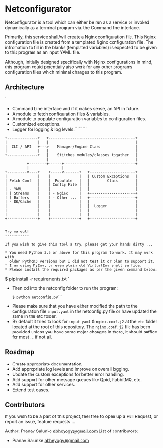 Netconfigurator
===============


Netconfigurator is a tool which can either be run as a service or invoked dynamically as a terminal program via. the Command line interface.

Primarily, this service shall/will create a Nginx configuration file. This Nginx configuration file is created from a templated Nginx configuration file. The infromation to fill in the blanks (templated variables) is expected to be given to this program as an input YAML file.

Although, initially designed specifically with Nginx configurations in mind, this program could potentially also work for any other programs configuration files which minimal changes to this program.


Architecture
------------
`
- Command Line interface and if it makes sense, an API in future.
- A module to fetch configuration files & variables.
- A module to populate configuration variables to configuration files.
- Customized exceptions.
- Logger for logging & log levels.`````````

```
+--------------+   +----------------------------------------+
|              |   |                                        |
|  CLI / API   +--->    Manager/Engine Class                |
|              |   |                                        |
+--------------+   |    Stitches modules/classes togather.  |
                   |                                        |
          +--------+------+---------------------------------+
          |               |
+---------v----+    +-----v-------+   +---------------------+
|              |    |             |   | Custom Exceptions   |
| Fetch Conf   |    |  Populate   |   |        Class        |
|              |    | Config File |   |                     |
| - YAML       |    |             |   |                     |
| | Streams    |    | - Nginx     |   +---------------------+
| | Buffers    |    | - Other ... |   +---------------------+
| - DB/Cache   |    |             |   |                     |
|              |    |             |   |  Logger             |
|              |    |             |   |                     |
|              |    |             |   |                     |
+--------------+    +-------------+   +---------------------+


Try me out!
-----------

If you wish to give this tool a try, please get your hands dirty ...

* You need Python 3.6 or above for this program to work. It may work with
  older Python3 versions but I did not test it or plan to support it.
* I am using PyEnv, or even plain old VirtualEnv shall suffice.
* Please install the required packages as per the given command below:
  ```
  $ pip install -r requirements.txt
`
* Then cd into the netconfig folder to run the program:
  ```
  $ python netconfig.py``

* Please make sure that you have either modified the path to the configuration
  file `input.yaml` in the netconfig.py file or have updated the same in the etc
  folder.
* By default it tries to look for `input.yaml` & `nginx.conf.j2` at the `etc` folder
  located at the root of this repository. The `nginx.conf.j2` file has been provided
  unless you have some major changes in there, it should suffice for most ...
  if not all.


Roadmap
-------

- Create appropriate documentation.
- Add appropriate log levels and improve on overall logging.
- Update the custom exceptions for better error handling.
- Add support for other message queues like Qpid, RabbitMQ, etc.
- Add support for other services.
- Extend test cases.


Contributors
------------

If you wish to be a part of this project, feel free to open up a Pull Request, or report an issue, feature requests ...

Author: Pranav Salunke <abheyogy@gmail.com>
List of contributors:
  - Pranav Salunke <abheyogy@gmail.com>
